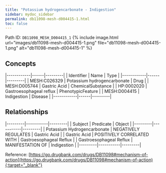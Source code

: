 ```yaml
---
title: "Potassium hydrogencarbonate - Indigestion"
sidebar: mydoc_sidebar
permalink: db11098-mesh-d004415-1.html
toc: false 
---
```



Path ID: `DB11098_MESH_D004415_1`
{% include image.html url="images/db11098-mesh-d004415-1.png" file="db11098-mesh-d004415-1.png" alt="db11098-mesh-d004415-1" %}

## Concepts

|------------|------|---------|
| Identifier | Name | Type    |
|------------|------|---------|
| MESH:C026329 | Potassium hydrogencarbonate | Drug |
| MESH:D005744 | Gastric Acid | ChemicalSubstance |
| HP:0002020 | Gastroesophageal reflux | PhenotypicFeature |
| MESH:D004415 | Indigestion | Disease |
|------------|------|---------|

## Relationships

|---------|-----------|---------|
| Subject | Predicate | Object  |
|---------|-----------|---------|
| Potassium Hydrogencarbonate | NEGATIVELY REGULATES | Gastric Acid |
| Gastric Acid | POSITIVELY CORRELATED WITH | Gastroesophageal Reflux |
| Gastroesophageal Reflux | MANIFESTATION OF | Indigestion |
|---------|-----------|---------|

Reference: [https://go.drugbank.com/drugs/DB11098#mechanism-of-action](https://go.drugbank.com/drugs/DB11098#mechanism-of-action){:target="_blank"}